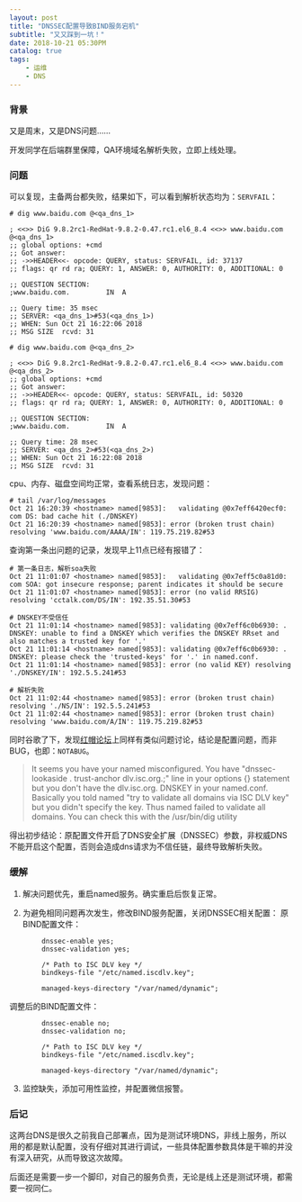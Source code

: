 ```yaml
---
layout: post
title: "DNSSEC配置导致BIND服务宕机"
subtitle: "又又踩到一坑！"
date: 2018-10-21 05:30PM
catalog: true
tags:
    - 运维
    - DNS
---
```


### 背景

又是周末，又是DNS问题……

开发同学在后端群里保障，QA环境域名解析失败，立即上线处理。

### 问题

可以复现，主备两台都失败，结果如下，可以看到解析状态均为：`SERVFAIL`：

```
# dig www.baidu.com @<qa_dns_1>

; <<>> DiG 9.8.2rc1-RedHat-9.8.2-0.47.rc1.el6_8.4 <<>> www.baidu.com @<qa_dns_1>
;; global options: +cmd
;; Got answer:
;; ->>HEADER<<- opcode: QUERY, status: SERVFAIL, id: 37137
;; flags: qr rd ra; QUERY: 1, ANSWER: 0, AUTHORITY: 0, ADDITIONAL: 0

;; QUESTION SECTION:
;www.baidu.com.			IN	A

;; Query time: 35 msec
;; SERVER: <qa_dns_1>#53(<qa_dns_1>)
;; WHEN: Sun Oct 21 16:22:06 2018
;; MSG SIZE  rcvd: 31

# dig www.baidu.com @<qa_dns_2>

; <<>> DiG 9.8.2rc1-RedHat-9.8.2-0.47.rc1.el6_8.4 <<>> www.baidu.com @<qa_dns_2>
;; global options: +cmd
;; Got answer:
;; ->>HEADER<<- opcode: QUERY, status: SERVFAIL, id: 50320
;; flags: qr rd ra; QUERY: 1, ANSWER: 0, AUTHORITY: 0, ADDITIONAL: 0

;; QUESTION SECTION:
;www.baidu.com.			IN	A

;; Query time: 28 msec
;; SERVER: <qa_dns_2>#53(<qa_dns_2>)
;; WHEN: Sun Oct 21 16:22:08 2018
;; MSG SIZE  rcvd: 31
```

cpu、内存、磁盘空间均正常，查看系统日志，发现问题：

```
# tail /var/log/messages
Oct 21 16:20:39 <hostname> named[9853]:   validating @0x7eff6420ecf0: com DS: bad cache hit (./DNSKEY)
Oct 21 16:20:39 <hostname> named[9853]: error (broken trust chain) resolving 'www.baidu.com/AAAA/IN': 119.75.219.82#53
```

查询第一条出问题的记录，发现早上11点已经有报错了：

```
# 第一条日志，解析soa失败
Oct 21 11:01:07 <hostname> named[9853]:   validating @0x7eff5c0a81d0: com SOA: got insecure response; parent indicates it should be secure
Oct 21 11:01:07 <hostname> named[9853]: error (no valid RRSIG) resolving 'cctalk.com/DS/IN': 192.35.51.30#53

# DNSKEY不受信任
Oct 21 11:01:14 <hostname> named[9853]: validating @0x7eff6c0b6930: . DNSKEY: unable to find a DNSKEY which verifies the DNSKEY RRset and also matches a trusted key for '.'
Oct 21 11:01:14 <hostname> named[9853]: validating @0x7eff6c0b6930: . DNSKEY: please check the 'trusted-keys' for '.' in named.conf.
Oct 21 11:01:14 <hostname> named[9853]: error (no valid KEY) resolving './DNSKEY/IN': 192.5.5.241#53

# 解析失败
Oct 21 11:02:44 <hostname> named[9853]: error (broken trust chain) resolving './NS/IN': 192.5.5.241#53
Oct 21 11:02:44 <hostname> named[9853]: error (broken trust chain) resolving 'www.baidu.com/A/IN': 119.75.219.82#53
```

同时谷歌了下，发现[红帽论坛][1]上同样有类似问题讨论，结论是配置问题，而非BUG，也即：`NOTABUG`。

> It seems you have your named misconfigured. You have "dnssec-lookaside . trust-anchor dlv.isc.org.;" line in your options {} statement but you don't have the dlv.isc.org. DNSKEY in your named.conf. Basically you told named "try to validate all domains via ISC DLV key" but you didn't specify the key. Thus named failed to validate all domains. You can check this with the /usr/bin/dig utility

得出初步结论：原配置文件开启了DNS安全扩展（DNSSEC）参数，非权威DNS不能开启这个配置，否则会造成dns请求为不信任链，最终导致解析失败。

### 缓解

1. 解决问题优先，重启named服务。确实重启后恢复正常。

2. 为避免相同问题再次发生，修改BIND服务配置，关闭DNSSEC相关配置：
原BIND配置文件：
```
        dnssec-enable yes;
        dnssec-validation yes;

        /* Path to ISC DLV key */
        bindkeys-file "/etc/named.iscdlv.key";

        managed-keys-directory "/var/named/dynamic";
```
调整后的BIND配置文件：
```
        dnssec-enable no;
        dnssec-validation no;

        /* Path to ISC DLV key */
        bindkeys-file "/etc/named.iscdlv.key";

        managed-keys-directory "/var/named/dynamic";
```

3. 监控缺失，添加可用性监控，并配置微信报警。

### 后记

这两台DNS是很久之前我自己部署点，因为是测试环境DNS，非线上服务，所以用的都是默认配置，没有仔细对其进行调试，一些具体配置参数具体是干嘛的并没有深入研究，从而导致这次故障。

后面还是需要一步一个脚印，对自己的服务负责，无论是线上还是测试环境，都需要一视同仁。

[1]: https://bugzilla.redhat.com/show_bug.cgi?id=577639